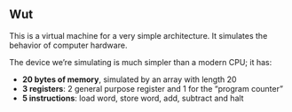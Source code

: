 ## Wut

This is a virtual machine for a very simple architecture. It simulates the behavior of computer hardware.

The device we’re simulating is much simpler than a modern CPU; it has:

- **20 bytes of memory**, simulated by an array with length 20
- **3 registers**: 2 general purpose register and 1 for the “program counter”
- **5 instructions**: load word, store word, add, subtract and halt
